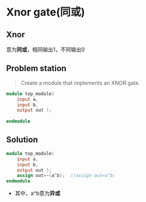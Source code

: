 # Xnor gate(同或)

## Xnor

意为**同或**，相同输出1，不同输出0

## Problem station

>  Create a module that implements an XNOR gate.

```verilog
module top_module( 
    input a, 
    input b, 
    output out );
    
endmodule
```

## Solution

```verilog
module top_module( 
    input a, 
    input b, 
    output out );
    assign out=~(a^b);	//assign out=a^b;
endmodule
```

* 其中，a^b意为**异或**
